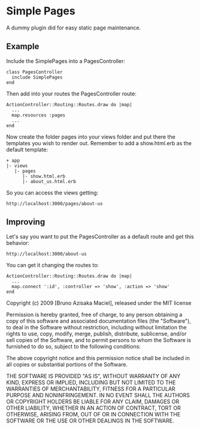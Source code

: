 # Simple Pages

A dummy plugin did for easy static page maintenance.


## Example

Include the SimplePages into a PagesController:

    class PagesController
      include SimplePages
    end

Then add into your routes the PagesController route:

    ActionController::Routing::Routes.draw do |map|
      ...
      map.resources :pages
      ...
    end

Now create the folder pages into your views folder and put there the templates you wish to render out. Remember to add a show.html.erb as the default template:

    + app
    |- views
       |- pages
          |- show.html.erb
          |- about_us.html.erb

So you can access the views getting:

    http://localhost:3000/pages/about-us

## Improving

Let's say you want to put the PagesController as a default route and get this behavior:

    http://localhost:3000/about-us

You can get it changing the routes to:

    ActionController::Routing::Routes.draw do |map|
      ...
      map.connect ':id', :controller => 'show', :action => 'show'
    end

Copyright (c) 2009 [Bruno Azisaka Maciel], released under the MIT license

Permission is hereby granted, free of charge, to any person obtaining
a copy of this software and associated documentation files (the
"Software"), to deal in the Software without restriction, including
without limitation the rights to use, copy, modify, merge, publish,
distribute, sublicense, and/or sell copies of the Software, and to
permit persons to whom the Software is furnished to do so, subject to
the following conditions:

The above copyright notice and this permission notice shall be
included in all copies or substantial portions of the Software.

THE SOFTWARE IS PROVIDED "AS IS", WITHOUT WARRANTY OF ANY KIND,
EXPRESS OR IMPLIED, INCLUDING BUT NOT LIMITED TO THE WARRANTIES OF
MERCHANTABILITY, FITNESS FOR A PARTICULAR PURPOSE AND
NONINFRINGEMENT. IN NO EVENT SHALL THE AUTHORS OR COPYRIGHT HOLDERS BE
LIABLE FOR ANY CLAIM, DAMAGES OR OTHER LIABILITY, WHETHER IN AN ACTION
OF CONTRACT, TORT OR OTHERWISE, ARISING FROM, OUT OF OR IN CONNECTION
WITH THE SOFTWARE OR THE USE OR OTHER DEALINGS IN THE SOFTWARE.